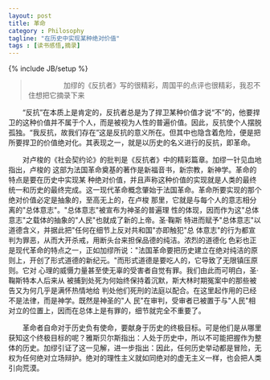 ```yaml
---
layout: post
title: 革命
category : Philosophy
tagline: "在历史中实现某种绝对价值"
tags : [读书感悟,摘录]
---
```

{% include JB/setup %}

>&emsp;&emsp;&emsp;&emsp;&emsp;加缪的《反抗者》写的很精彩，周国平的点评也很精彩，我忍不住想把它摘录下来

&emsp;&emsp;“反抗”在本质上是肯定的，反抗者总是为了捍卫某种价值才说“不”的，他要捍卫的这种价值并不属于个人，而是被视为人性的普遍价值。因此，反抗使个人摆脱孤独。“我反抗，故我们存在”这是反抗的意义所在。但其中也隐含着危险，便是把所要捍卫的价值绝对化。其表现之一，就是以历史的名义进行的反抗，即革命。

&emsp;&emsp;对卢梭的《社会契约论》的批判是《反抗者》中的精彩篇章。加缪一针见血地指出，卢梭的 这部为法国革命奠基的著作是新福音书，新宗教，新神学。革命的特点是要在历史中实现某 种绝对价值，并且声称这种价值的实现就是人类的最终统一和历史的最终完成。这一现代革命概念肇始于法国革命。革命所要实现的那个绝对价值必定是抽象的，至高无上的，在卢梭 那里，它就是与每个人的意志相分离的"总体意志"。"总体意志"被宣布为神圣的普遍理 性的体现，因而作为这"总体意志"之载体的抽象的"人民"也就成了新的上帝。圣·鞠斯 特进而赋予"总体意志"以道德含义，并据此把"任何在细节上反对共和国"亦即触犯"总 体意志"的行为都宣判为罪恶，从而大开杀戒，用断头台来担保品德的纯洁。浓烈的道德化 色彩也正是现代革命的特点之一，正如加缪所说："法国革命要把历史建立在绝对纯洁的原 则上，开创了形式道德的新纪元。"而形式道德是要吃人的，它导致了无限镇压原则。它对 心理的威慑力量甚至使无辜的受害者自觉有罪。我们由此而可明白，圣·鞠斯特本人后来从 被捕到处死为何始终保持着沉默，斯大林时期冤案中的那些被告又为何几乎是满怀热情地给 判处他们死刑的法庭以配合。在这里起作用的已经不是法律，而是神学。既然是神圣的"人 民"在审判，受审者已被置于与"人民"相对立的位置上，因而在总体上是有罪的，细节就完全不重要了。

&emsp;&emsp;革命者自命对于历史负有使命，要献身于历史的终极目标。可是他们是从哪里获知这个终极目标的呢？雅斯贝尔斯指出：人处于历史中，所以不可能把握作为整体的历史。加缪引证了这一见解，进一步指出：因此，任何历史举动都是冒险，无权为任何绝对立场辩护。绝对的理性主义就如同绝对的虚无主义一样，也会把人类引向荒漠。